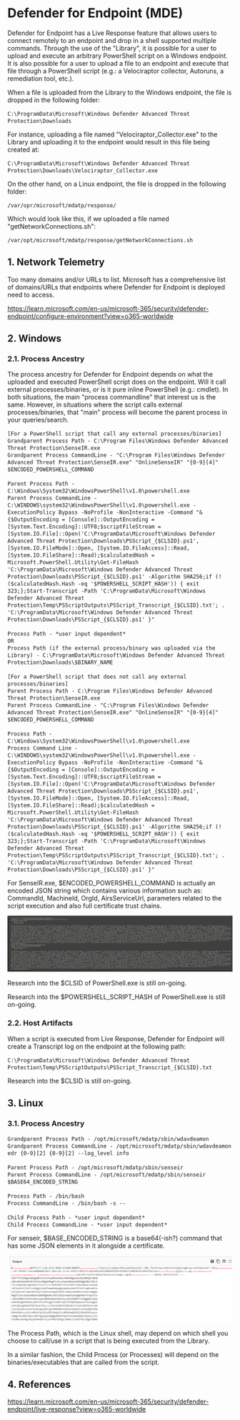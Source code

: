 # Defender for Endpoint (MDE)

Defender for Endpoint has a Live Response feature that allows users to connect remotely to an endpoint and drop in a shell supported multiple commands. Through the use of the "Library", it is possible for a user to upload and execute an arbitrary PowerShell script on a Windows endpoint. It is also possible for a user to upload a file to an endpoint and execute that file through a PowerShell script (e.g.: a Velociraptor collector, Autoruns, a remediation tool, etc.).

When a file is uploaded from the Library to the Windows endpoint, the file is dropped in the following folder:
```
C:\ProgramData\Microsoft\Windows Defender Advanced Threat Protection\Downloads
```
For instance, uploading a file named "Velociraptor_Collector.exe" to the Library and uploading it to the endpoint would result in this file being created at:
```
C:\ProgramData\Microsoft\Windows Defender Advanced Threat Protection\Downloads\Velociraptor_Collector.exe
```
On the other hand, on a Linux endpoint, the file is dropped in the following folder:
```
/var/opr/microsoft/mdatp/response/
```
Which would look like this, if we uploaded a file named "getNetworkConnections.sh":
```
/var/opt/microsoft/mdatp/response/getNetworkConnections.sh
```
## 1. Network Telemetry

Too many domains and/or URLs to list. Microsoft has a comprehensive list of domains/URLs that endpoints where Defender for Endpoint is deployed need to access.

https://learn.microsoft.com/en-us/microsoft-365/security/defender-endpoint/configure-environment?view=o365-worldwide

## 2. Windows

### 2.1. Process Ancestry

The process ancestry for Defender for Endpoint depends on what the uploaded and executed PowerShell script does on the endpoint. Will it call external processes/binaries, or is it pure inline PowerShell (e.g.: cmdlet). In both situations, the main "process commandline" that interest us is the same. However, in situations where the script calls external processes/binaries, that "main" process will become the parent process in your queries/search.
```
[For a PowerShell script that call any external processes/binaries]
Grandparent Process Path - C:\Program Files\Windows Defender Advanced Threat Protection\SenseIR.exe
Grandparent Process CommandLine - "C:\Program Files\Windows Defender Advanced Threat Protection\SenseIR.exe" "OnlineSenseIR" "{0-9}[4]" $ENCODED_POWERSHELL_COMMAND

Parent Process Path - C:\Windows\System32\WindowsPowerShell\v1.0\powershell.exe
Parent Process CommandLine - C:\WINDOWS\system32\WindowsPowerShell\v1.0\powershell.exe -ExecutionPolicy Bypass -NoProfile -NonInteractive -Command "& {$OutputEncoding = [Console]::OutputEncoding =[System.Text.Encoding]::UTF8;$scriptFileStream = [System.IO.File]::Open('C:\ProgramData\Microsoft\Windows Defender Advanced Threat Protection\Downloads\PSScript_{$CLSID}.ps1', [System.IO.FileMode]::Open, [System.IO.FileAccess]::Read, [System.IO.FileShare]::Read);$calculatedHash = Microsoft.PowerShell.Utility\Get-FileHash 'C:\ProgramData\Microsoft\Windows Defender Advanced Threat Protection\Downloads\PSScript_{$CLSID}.ps1' -Algorithm SHA256;if (!($calculatedHash.Hash -eq '$POWERSHELL_SCRIPT_HASH')) { exit 323;};Start-Transcript -Path 'C:\ProgramData\Microsoft\Windows Defender Advanced Threat Protection\Temp\PSScriptOutputs\PSScript_Transcript_{$CLSID}.txt'; . 'C:\ProgramData\Microsoft\Windows Defender Advanced Threat Protection\Downloads\PSScript_{$CLSID}.ps1' }"

Process Path - *user input dependent*
OR
Process Path (if the external process/binary was uploaded via the Library) - C:\ProgramData\Microsoft\Windows Defender Advanced Threat Protection\Downloads\$BINARY_NAME

[For a PowerShell script that does not call any external processes/binaries]
Parent Process Path - C:\Program Files\Windows Defender Advanced Threat Protection\SenseIR.exe
Parent Process CommandLine - "C:\Program Files\Windows Defender Advanced Threat Protection\SenseIR.exe" "OnlineSenseIR" "{0-9}[4]" $ENCODED_POWERSHELL_COMMAND

Process Path - C:\Windows\System32\WindowsPowerShell\v1.0\powershell.exe
Process Command Line - C:\WINDOWS\system32\WindowsPowerShell\v1.0\powershell.exe -ExecutionPolicy Bypass -NoProfile -NonInteractive -Command "& {$OutputEncoding = [Console]::OutputEncoding =[System.Text.Encoding]::UTF8;$scriptFileStream = [System.IO.File]::Open('C:\ProgramData\Microsoft\Windows Defender Advanced Threat Protection\Downloads\PSScript_{$CLSID}.ps1', [System.IO.FileMode]::Open, [System.IO.FileAccess]::Read, [System.IO.FileShare]::Read);$calculatedHash = Microsoft.PowerShell.Utility\Get-FileHash 'C:\ProgramData\Microsoft\Windows Defender Advanced Threat Protection\Downloads\PSScript_{$CLSID}.ps1' -Algorithm SHA256;if (!($calculatedHash.Hash -eq '$POWERSHELL_SCRIPT_HASH')) { exit 323;};Start-Transcript -Path 'C:\ProgramData\Microsoft\Windows Defender Advanced Threat Protection\Temp\PSScriptOutputs\PSScript_Transcript_{$CLSID}.txt'; . 'C:\ProgramData\Microsoft\Windows Defender Advanced Threat Protection\Downloads\PSScript_{$CLSID}.ps1' }"
```
For SenseIR.exe, $ENCODED_POWERSHELL_COMMAND is actually an encoded JSON string which contains various information such as: CommandId, MachineId, OrgId, AirsServiceUrl, parameters related to the script execution and also full certificate trust chains.

![SenseIREncodedPowerShellCommandDecoded](../Images/senseir.exe_encoded_powershell_command_decoded.png)

Research into the $CLSID of PowerShell.exe is still on-going.

Research into the $POWERSHELL_SCRIPT_HASH of PowerShell.exe is still on-going.

### 2.2. Host Artifacts

When a script is executed from Live Response, Defender for Endpoint will create a Transcript log on the endpoint at the following path:
```
C:\ProgramData\Microsoft\Windows Defender Advanced Threat Protection\Temp\PSScriptOutputs\PSScript_Transcript_{$CLSID}.txt
```
Research into the $CLSID is still on-going.

## 3. Linux

### 3.1. Process Ancestry

```
Grandparent Process Path - /opt/microsoft/mdatp/sbin/wdavdeamon
Grandparent Process CommandLine - /opt/microsoft/mdatp/sbin/wdavdeamon edr {0-9}[2] {0-9}[2] --log_level info

Parent Process Path - /opt/microsoft/mdatp/sbin/senseir
Parent Process CommandLine - /opt/microsoft/mdatp/sbin/senseir $BASE64_ENCODED_STRING

Process Path - /bin/bash
Process CommandLine - /bin/bash -s --

Child Process Path - *user input dependent*
Child Process CommandLine - *user input dependent*
```
For senseir, $BASE_ENCODED_STRING is a base64(-ish?) command that has some JSON elements in it alongside a certificate.

![SenseIREncodedPowerShellCommandDecoded](../Images/senseir_encoded_command_decoded.png)

The Process Path, which is the Linux shell, may depend on which shell you choose to call/use in a script that is being executed from the Library.

In a similar fashion, the Child Process (or Processes) will depend on the binaries/executables that are called from the script.

## 4. References

https://learn.microsoft.com/en-us/microsoft-365/security/defender-endpoint/live-response?view=o365-worldwide
